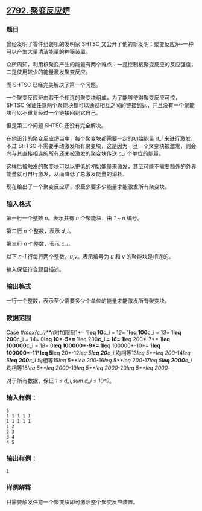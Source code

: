 ## [2792. 聚变反应炉](https://www.acwing.com/problem/content/2794/)

### 题目

曾经发明了零件组装机的发明家 SHTSC 又公开了他的新发明：聚变反应炉–一种可以产生大量清洁能量的神秘装置。

众所周知，利用核聚变产生的能量有两个难点：一是控制核聚变反应的反应强度，二是使用较少的能量激发聚变反应。

而 SHTSC 已经完美解决了第一个问题。

一个聚变反应炉由若干个相连的聚变块组成，为了能够使得聚变反应可控，SHTSC 保证任意两个聚能块都可以通过相互之间的链接到达，并且没有一个聚能块可以不重复经过一个链接回到它自己。

但是第二个问题 SHTSC 还没有完全解决。

在他设计的聚变反应炉当中，每个聚变块都需要一定的初始能量 *d_i* 来进行激发，不过 SHTSC 不需要手动激发所有聚变块，这是因为一旦一个聚变块被激发，则会向与其直接相连的所有还未被激发的聚变块传送 *c_i* 个单位的能量。

这样后被触发的聚变块可以以更低的初始能量来激发，甚至可能不需要额外的外界能量就可自行激发，从而降低了总激发能量的消耗。

现在给出了一个聚变反应炉，求至少要多少能量才能激发所有聚变块。

### 输入格式

第一行一个整数 *n*。表示共有 *n* 个聚能块，由 *1 ~ n* 编号。

第二行 *n* 个整数，表示 *d_i*。

第三行 *n* 个整数，表示 *c_i*。

以下 *n-1* 行每行两个整数，*u,v*。表示编号为 *u* 和 *v* 的聚能块是相连的。

输入保证符合题目描述。

### 输出格式

一行一个整数，表示至少需要多少个单位的能量才能激发所有聚变块。

### 数据范围

Case #*max{c_i}**n*附加限制1*= 1**leq 10**c_i = 1*2*= 1**leq 100**c_i = 1*3*= 1**leq 200**c_i = 1*4*= 0**leq 10*-5*= 1**leq 200**c_i = 1*6*= 1**leq 200*-7*= 1**leq 100000**c_i = 1*8*= 0**leq 100000*-9*= 1**leq 100000*-10*= 1**leq 100000*-11*leq 5**leq 20*-12*leq 5**leq 20**c_i* 均相等13*leq 5**leq 200*-14*leq 5**leq 200**c_i* 均相等15*leq 5**leq 200*-16*leq 5**leq 200*-17*leq 5**leq 2000**c_i* 均相等18*leq 5**leq 2000*-19*leq 5**leq 2000*-20*leq 5**leq 2000*-

对于所有数据，保证 *1 ≤ d_i,sum d_i ≤ 10^9*。

### 输入样例：

```
5
1 1 1 1 1
1 1 1 1 1
1 2
2 3
3 4
4 5
```

### 输出样例：

```
1
```

### 样例解释

只需要触发任意一个聚变块即可激活整个聚变反应装置。
